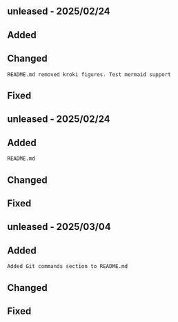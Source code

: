 ## unleased - 2025/02/24
## Added
## Changed
    README.md removed kroki figures. Test mermaid support
## Fixed

## unleased - 2025/02/24
## Added
    README.md
## Changed
## Fixed

## unleased - 2025/03/04
## Added
    Added Git commands section to README.md
## Changed
## Fixed